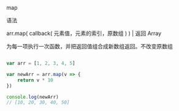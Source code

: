 map

语法

arr.map( callback( 元素值，元素的索引，原数组 ) ) | 返回 Array

为每一项执行一次函数，并把返回值组合成新数组返回。不改变原数组

``` js

var arr = [1, 2, 3, 4, 5] 

var newArr = arr.map(v => {
	return v * 10
})

console.log(newArr)
// [10, 20, 30, 40, 50]

```